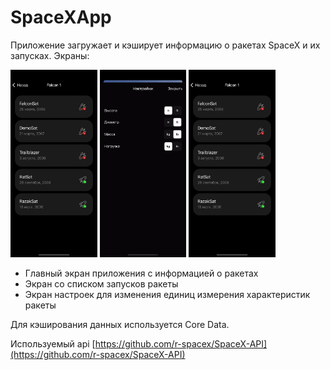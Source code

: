 # SpaceXApp
Приложение загружает и кэширует информацию о ракетах SpaceX и их запусках.
Экраны:


<img src="screenshots/launches.png" height = 300/> <img src="screenshots/settings.png" height = 300/> <img src="screenshots/launches.png" height = 300/>
- Главный экран приложения с информацией о ракетах 
- Экран со списком запусков ракеты 
- Экран настроек для изменения единиц измерения характеристик ракеты 



Для кэширования данных используется Core Data. 


Используемый api [https://github.com/r-spacex/SpaceX-API](https://github.com/r-spacex/SpaceX-API)
